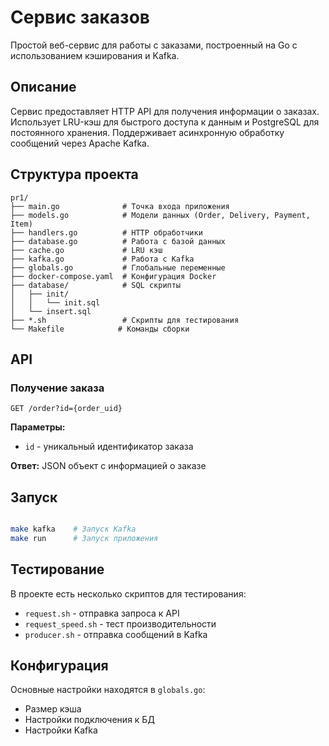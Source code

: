 # Сервис заказов

Простой веб-сервис для работы с заказами, построенный на Go с использованием кэширования и Kafka.

## Описание

Сервис предоставляет HTTP API для получения информации о заказах. Использует LRU-кэш для быстрого доступа к данным и PostgreSQL для постоянного хранения. Поддерживает асинхронную обработку сообщений через Apache Kafka.



## Структура проекта

```
pr1/
├── main.go              # Точка входа приложения
├── models.go            # Модели данных (Order, Delivery, Payment, Item)
├── handlers.go          # HTTP обработчики
├── database.go          # Работа с базой данных
├── cache.go             # LRU кэш
├── kafka.go             # Работа с Kafka
├── globals.go           # Глобальные переменные
├── docker-compose.yaml  # Конфигурация Docker
├── database/            # SQL скрипты
│   ├── init/
│   │   └── init.sql
│   └── insert.sql
├── *.sh                 # Скрипты для тестирования
└── Makefile            # Команды сборки
```

## API

### Получение заказа

```
GET /order?id={order_uid}
```

**Параметры:**
- `id` - уникальный идентификатор заказа

**Ответ:** JSON объект с информацией о заказе

## Запуск

```bash

make kafka    # Запуск Kafka
make run      # Запуск приложения
```


## Тестирование

В проекте есть несколько скриптов для тестирования:

- `request.sh` - отправка запроса к API
- `request_speed.sh` - тест производительности
- `producer.sh` - отправка сообщений в Kafka

## Конфигурация

Основные настройки находятся в `globals.go`:
- Размер кэша
- Настройки подключения к БД
- Настройки Kafka


